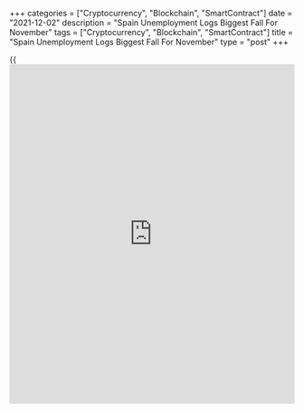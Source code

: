 +++
categories = ["Cryptocurrency", "Blockchain", "SmartContract"]
date = "2021-12-02"
description = "Spain Unemployment Logs Biggest Fall For November"
tags = ["Cryptocurrency", "Blockchain", "SmartContract"]
title = "Spain Unemployment Logs Biggest Fall For November"
type = "post"
+++

{{<iframe id="large-banner" src="https://www.bounty.group/#slide=19.0" width="100%" height="600" scrolling="no" style="border: 0px solid rgb(216, 221, 230); border-radius: 3px;">}}

Spain's unemployment logged its biggest monthly fall on record for the
month of November, data from the labor ministry showed on Thursday.

The number of unemployed decreased by 74,381, which was the largest drop
in the series for November.

The total number of registered unemployed totaled 3.18 million, the
lowest figure in the month of November since 2008.

In seasonally adjusted [terms](https://www.fintechee.com/terms/), registered unemployment fell by 98,061,
data showed.

Registered unemployment fell in all economic sectors compared to
October. In services sector, unemployment decreased by 48,528 and by
7,689 in industry. In agriculture, there were 6,072 fewer registered
people and in construction it decreased by 4,336 people.

Unemployment among young people under 25 years fell in November by
11,554 or 4.50 percent compared to the previous month.

For comments and feedback [contact](https://www.playgroundfx.com/contact/): editorial@rtt[news](https://www.letsplayfx.com/blog/forex-news-website/).com

[Economic News][1]

 **What parts of the world are seeing the best (and worst) economic
performances lately? Click[here][2] to check out our [Econ Scorecard][2]
and find out! See up-to-the-moment [ranking](https://www.playgroundfx.com/blog/crypto-exchange-ranking/)s for the best and worst
performers in [GDP][3], [unemployment rate][4], [inflation][5] and much
more.**

   1. www.rtt[news](https://www.letsplayfx.com/blog/forex-news-website/).com/Content/EconomicNews.aspx
   2. www.rtt[news](https://www.letsplayfx.com/blog/forex-news-website/).com/economic-scorecard/world-rank/industrial-production/highest-performance.aspx
   3. www.rtt[news](https://www.letsplayfx.com/blog/forex-news-website/).com/economic-scorecard/world-rank/GDP/highest-performance.aspx
   4. www.rtt[news](https://www.letsplayfx.com/blog/forex-news-website/).com/economic-scorecard/world-rank/unemployment-rate/lowest-performance.aspx
   5. www.rtt[news](https://www.letsplayfx.com/blog/forex-news-website/).com/economic-scorecard/world-rank/CPI/highest-performance.aspx